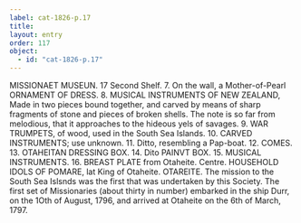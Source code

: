 ```yaml
---
label: cat-1826-p.17
title: 
layout: entry
order: 117
object:
  - id: "cat-1826-p.17"
---
```


MISSIONAET MUSEUN.
17
Second Shelf.
7. On the wall, a Mother-of-Pearl ORNAMENT OF
DRESS.
8. MUSICAL INSTRUMENTS OF NEW ZEALAND,
Made in two pieces bound together, and carved by means
of sharp fragments of stone and pieces of broken shells.
The note is so far from melodious, that it approaches to
the hideous yels of savages.
9.
WAR TRUMPETS, of wood, used in the South Sea
Islands.
10. CARVED INSTRUMENTS; use unknown.
11. Ditto, resembling a Pap-boat.
12. COMES.
13. OTAHEITAN DRESSING BOX.
14. Dito PAINVT BOX.
15. MUSICAL INSTRUMENTS.
16. BREAST PLATE from Otaheite.
Centre.
HOUSEHOLD IDOLS OF POMARE, lat King
of Otaheite.
OTAREITE.
The mission to the South Sea Islsnds was the first that was
undertaken by this Society. The first set of Missionaries
(about thirty in number) embarked in the ship Durr, on
the 1Oth of August, 1796, and arrived at Otaheite on the
6th of March, 1797.